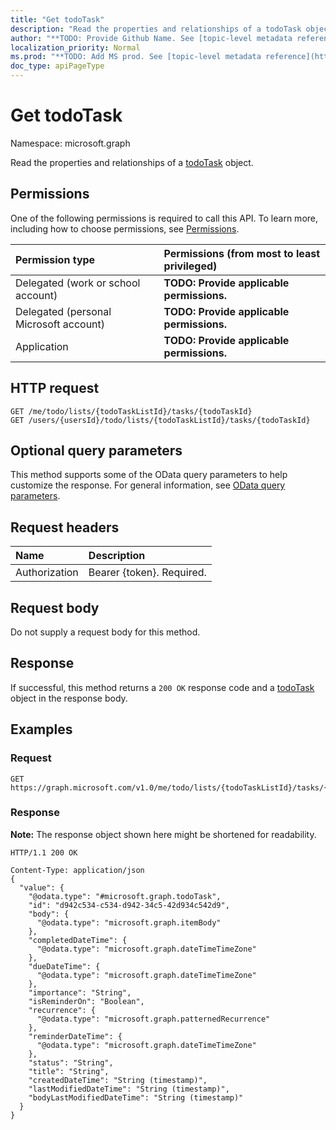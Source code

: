 ```yaml
---
title: "Get todoTask"
description: "Read the properties and relationships of a todoTask object."
author: "**TODO: Provide Github Name. See [topic-level metadata reference](https://msgo.azurewebsites.net/add/document/guidelines/metadata.html#topic-level-metadata)**"
localization_priority: Normal
ms.prod: "**TODO: Add MS prod. See [topic-level metadata reference](https://msgo.azurewebsites.net/add/document/guidelines/metadata.html#topic-level-metadata)**"
doc_type: apiPageType
---
```


# Get todoTask
Namespace: microsoft.graph

Read the properties and relationships of a [todoTask](../resources/todotask.md) object.

## Permissions
One of the following permissions is required to call this API. To learn more, including how to choose permissions, see [Permissions](/graph/permissions-reference).

|Permission type|Permissions (from most to least privileged)|
|:---|:---|
|Delegated (work or school account)|**TODO: Provide applicable permissions.**|
|Delegated (personal Microsoft account)|**TODO: Provide applicable permissions.**|
|Application|**TODO: Provide applicable permissions.**|

## HTTP request

<!-- {
  "blockType": "ignored"
}
-->
``` http
GET /me/todo/lists/{todoTaskListId}/tasks/{todoTaskId}
GET /users/{usersId}/todo/lists/{todoTaskListId}/tasks/{todoTaskId}
```

## Optional query parameters
This method supports some of the OData query parameters to help customize the response. For general information, see [OData query parameters](/graph/query-parameters).

## Request headers
|Name|Description|
|:---|:---|
|Authorization|Bearer {token}. Required.|

## Request body
Do not supply a request body for this method.

## Response

If successful, this method returns a `200 OK` response code and a [todoTask](../resources/todotask.md) object in the response body.

## Examples

### Request
<!-- {
  "blockType": "request",
  "name": "get_todotask"
}
-->
``` http
GET https://graph.microsoft.com/v1.0/me/todo/lists/{todoTaskListId}/tasks/{todoTaskId}
```


### Response
**Note:** The response object shown here might be shortened for readability.
<!-- {
  "blockType": "response",
  "truncated": true,
  "@odata.type": "microsoft.graph.todoTask"
}
-->
``` http
HTTP/1.1 200 OK

Content-Type: application/json
{
  "value": {
    "@odata.type": "#microsoft.graph.todoTask",
    "id": "d942c534-c534-d942-34c5-42d934c542d9",
    "body": {
      "@odata.type": "microsoft.graph.itemBody"
    },
    "completedDateTime": {
      "@odata.type": "microsoft.graph.dateTimeTimeZone"
    },
    "dueDateTime": {
      "@odata.type": "microsoft.graph.dateTimeTimeZone"
    },
    "importance": "String",
    "isReminderOn": "Boolean",
    "recurrence": {
      "@odata.type": "microsoft.graph.patternedRecurrence"
    },
    "reminderDateTime": {
      "@odata.type": "microsoft.graph.dateTimeTimeZone"
    },
    "status": "String",
    "title": "String",
    "createdDateTime": "String (timestamp)",
    "lastModifiedDateTime": "String (timestamp)",
    "bodyLastModifiedDateTime": "String (timestamp)"
  }
}
```

